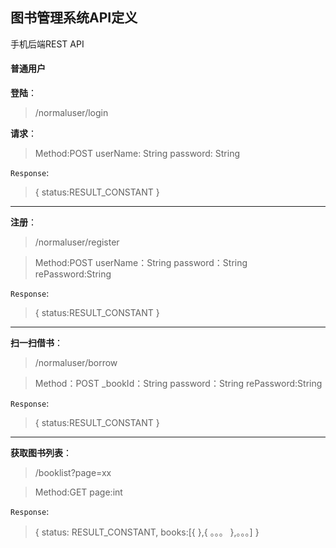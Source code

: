 ##  图书管理系统API定义 
手机后端REST API

#### 普通用户

**登陆**：
>/normaluser/login

**请求**：
>Method:POST
userName: String
password: String

`Response`:
>{
    status:RESULT_CONSTANT 
}

---



**注册**：
>/normaluser/register 

>Method:POST
userName：String
password：String
rePassword:String 

`Response`:
>{
    status:RESULT_CONSTANT 
}

---


**扫一扫借书**：
>/normaluser/borrow

>Method：POST
_bookId：String
password：String
rePassword:String 

`Response`:
>{
    status:RESULT_CONSTANT 
}

---

**获取图书列表**：
>/booklist?page=xx

>Method:GET
page:int

`Response`:
>{
status: RESULT_CONSTANT,
books:[{
},{
    。。。
},。。。]
}